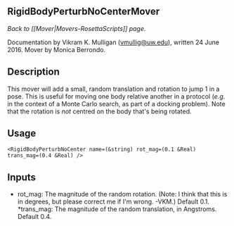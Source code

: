## RigidBodyPerturbNoCenterMover
*Back to [[Mover|Movers-RosettaScripts]] page.*

Documentation by Vikram K. Mulligan (vmullig@uw.edu), written 24 June 2016.  Mover by Monica Berrondo.

## Description

This mover will add a small, random translation and rotation to jump 1 in a pose.  This is useful for moving one body relative another in a protocol (*e.g.* in the context of a Monte Carlo search, as part of a docking problem).  Note that the rotation is *not* centred on the body that's being rotated.

## Usage

```
<RigidBodyPerturbNoCenter name=(&string) rot_mag=(0.1 &Real) trans_mag=(0.4 &Real) />
```

## Inputs

* rot_mag: The magnitude of the random rotation.  (Note: I think that this is in degrees, but please correct me if I'm wrong. -VKM.)  Default 0.1.
*trans_mag: The magnitude of the random translation, in Angstroms.  Default 0.4.